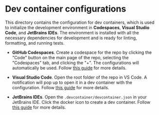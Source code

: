 # Dev container configurations

This directory contains the configuration for dev containers, which is used to
initialize the development environment in **Codespaces**, **Visual Studio
Code**, and **JetBrains IDEs**. The environment is installed with all the
necessary dependencies for development and is ready for linting, formatting, and
running tests.

* **GitHub Codespaces**. Create a codespace for the repo by clicking
    the "Code" button on the main page of the repo, selecting the "Codespaces"
    tab, and clicking the "+". The configurations will automatically be used.
    Follow
    [this guide](https://docs.github.com/en/codespaces/developing-in-a-codespace/creating-a-codespace-for-a-repository)
    for more details.

* **Visual Studio Code**. Open the root folder of the repo in VS Code. A
    notification will pop up to open it in a dev container with the
    configuration. Follow
    [this guide](https://code.visualstudio.com/docs/devcontainers/tutorial)
    for more details.

* **JetBrains IDEs**. Open the `.devcontainer/devcontainer.json` in your
   JetBrains IDE. Click the docker icon to create a dev container.
   Follow
   [this guide](https://www.jetbrains.com/help/idea/connect-to-devcontainer.html)
   for more details.